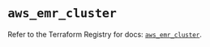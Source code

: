 # `aws_emr_cluster`

Refer to the Terraform Registry for docs: [`aws_emr_cluster`](https://registry.terraform.io/providers/hashicorp/aws/6.0.0/docs/resources/emr_cluster).
